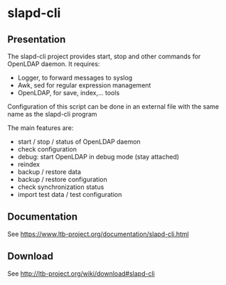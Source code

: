 # slapd-cli

## Presentation

The slapd-cli project provides start, stop and other commands for OpenLDAP daemon. It requires:
* Logger, to forward messages to syslog
* Awk, sed for regular expression management
* OpenLDAP, for save, index,... tools

Configuration of this script can be done in an external file with the same name as the slapd-cli program

The main features are:
* start / stop / status of OpenLDAP daemon
* check configuration
* debug: start OpenLDAP in debug mode (stay attached)
* reindex
* backup / restore data
* backup / restore configuration
* check synchronization status
* import test data / test configuration

## Documentation

See https://www.ltb-project.org/documentation/slapd-cli.html

## Download

See http://ltb-project.org/wiki/download#slapd-cli
